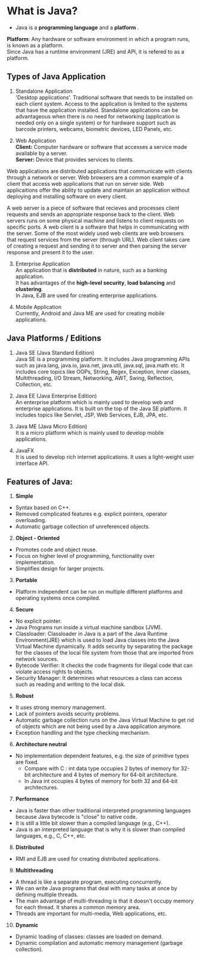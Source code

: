 # What is Java?

* Java is a **programming language** and a **platform** .

**Platform**: Any hardware or software environment in which a program runs, is known as a platform. <br> 
Since Java has a runtime environment (JRE) and API, it is refered to as a platform.

## Types of Java Application

1) Standalone Application <br>
'Desktop applications'. Traditional software that needs to be installed on each client system. Access to the application is limited to the systems that have the application installed. Standalone applications can be advantageous when there is no need for networking (application is needed only on a single system) or for hardware support such as barcode printers, webcams, biometric devices, LED Panels, etc.

2) Web Application <br>
**Client:** Computer hardware or software that accesses a service made available by a server. <br>
**Server:** Device that provides services to clients.

Web applications are distributed applications that communicate with clients through a network or server. Web browsers are a common example of a client that access web applications that run on server side. Web applicaitions offer the ability to update and maintain an application without deploying and installing software on every client.

A web server is a piece of software that recieves and processes client requests and sends an appropriate response back to the client. Web servers runs on some physical machine and listens to client requests on specific ports. A web client is a software that helps in communicating with the server. Some of the most widely used web clients are web browsers that request services from the server (through URL). Web client takes care of creating a request and sending it to server and then parsing the server response and present it to the user.

3) Enterprise Application <br>
An application that is **distributed** in nature, such as a banking application. <br> 
It has advantages of the **high-level security**, **load balancing** and **clustering**. <br>
In Java, EJB are used for creating enterprise applications.

4) Mobile Application <br>
Currently, Android and Java ME are used for creating mobile applications.

## Java Platforms / Editions

1) Java SE (Java Standard Edition) <br>
Java SE is a programming platform. It includes Java programming APIs such as java.lang, java.io, java.net, java.util, java.sql, java.math etc. It includes core topics like OOPs, String, Regex, Exception, Inner classes, Multithreading, I/O Stream, Networking, AWT, Swing, Reflection, Collection, etc.

2) Java EE (Java Enterprise Edition) <br>
An enterprise platform which is mainly used to develop web and enterprise applications. It is built on the top of the Java SE platform. It includes topics like Servlet, JSP, Web Services, EJB, JPA, etc.

3) Java ME (Java Micro Edition) <br>
It is a micro platform which is mainly used to develop mobile applications.

4) JavaFX <br>
It is used to develop rich internet applications. It uses a light-weight user interface API.

## Features of Java:

1) **Simple**<br>
* Syntax based on C++.
* Removed complicated features e.g. explicit pointers, operator overloading.
* Automatic garbage collection of unreferenced objects.
2) **Object - Oriented**<br> 
* Promotes code and object reuse. 
* Focus on higher level of programming, functionality over implementation.
* Simplifies design for larger projects.
3) **Portable** <br>
* Platform independent can be run on multiple different platforms and operating systems once compiled. 
4) **Secure** <br>
* No explicit pointer.
* Java Programs run inside a virtual machine sandbox (JVM).
* Classloader: Classloader in Java is a part of the Java Runtime Environment(JRE) which is used to load Java classes into the Java Virtual Machine dynamically. It adds security by separating the package for the classes of the local file system from those that are imported from network sources.
* Bytecode Verifier: It checks the code fragments for illegal code that can violate access rights to objects.
* Security Manager: It determines what resources a class can access such as reading and writing to the local disk.
5) **Robust**
* It uses strong memory management.
* Lack of pointers avoids security problems.
* Automatic garbage collection  runs on the Java Virtual Machine to get rid of objects which are not being used by a Java application anymore.
* Exception handling and the type checking mechanism.
6) **Architecture neutral** <br>
* No implementation dependent features, e.g. the size of primitive types are fixed.
  - Compare with C : int data type occupies 2 bytes of memory for 32-bit architecture and 4 bytes of memory for 64-bit architecture.
  - In Java int occupies 4 bytes of memory for both 32 and 64-bit architectures.
7) **Performance** <br>
* Java is faster than other traditional interpreted programming languages because Java bytecode is "close" to native code.
* It is still a little bit slower than a compiled language (e.g., C++). 
* Java is an interpreted language that is why it is slower than compiled languages, e.g., C, C++, etc.
8) **Distributed** <br>
* RMI and EJB are used for creating distributed applications. 
9) **Multithreading** <br>
* A thread is like a separate program, executing concurrently. 
* We can write Java programs that deal with many tasks at once by defining multiple threads. 
* The main advantage of multi-threading is that it doesn't occupy memory for each thread. It shares a common memory area. 
* Threads are important for multi-media, Web applications, etc.
10) **Dynamic** <br>
* Dynamic loading of classes: classes are loaded on demand. 
* Dynamic compilation and automatic memory management (garbage collection).

